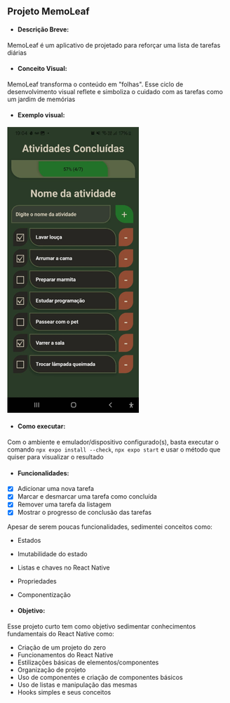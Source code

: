 ## Projeto MemoLeaf

- #### Descrição Breve:

MemoLeaf é um aplicativo de projetado para reforçar uma lista de tarefas diárias

- #### Conceito Visual:


MemoLeaf transforma o conteúdo em "folhas". Esse ciclo de desenvolvimento visual reflete e simboliza o cuidado com as tarefas como um jardim de memórias

- #### Exemplo visual:
<img src=./misc/showcase-memoleaf.jpeg width=300px >

- #### Como executar:

Com o ambiente e emulador/dispositivo configurado(s), basta executar o comando `npx expo install --check`, `npx expo start` e usar o método que quiser para visualizar o resultado

- #### Funcionalidades:

- [x] Adicionar uma nova tarefa
- [x] Marcar e desmarcar uma tarefa como concluída
- [x] Remover uma tarefa da listagem
- [x] Mostrar o progresso de conclusão das tarefas

Apesar de serem poucas funcionalidades, sedimentei conceitos como:

- Estados
- Imutabilidade do estado
- Listas e chaves no React Native
- Propriedades
- Componentização


- #### Objetivo:

Esse projeto curto tem como objetivo sedimentar conhecimentos fundamentais do React Native como:

- Criação de um projeto do zero
- Funcionamentos do React Native
- Estilizações básicas de elementos/componentes
- Organização de projeto
- Uso de componentes e criação de componentes básicos
- Uso de listas e manipulação das mesmas
- Hooks simples e seus conceitos